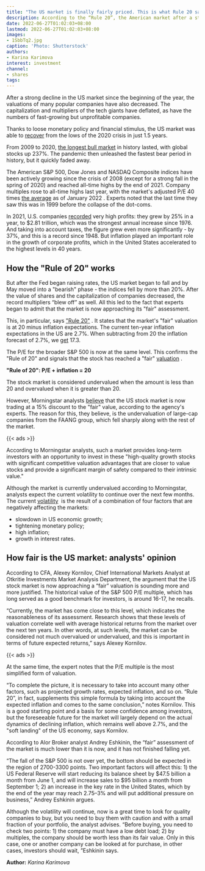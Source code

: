 ```yaml
---
title: "The US market is finally fairly priced. This is what Rule 20 says."
description: According to the “Rule 20”, the American market after a strong “overheating” finally received a fair assessment. Despite the relative balance in the market, experts believe that its decline will continue, but advise cautious buying of quality companies
date: 2022-06-27T01:02:03+08:00
lastmod: 2022-06-27T01:02:03+08:00
images:
- 1SbbTq2.jpg
caption: 'Photo: Shutterstock'
authors:
- Karina Karimova
interest: investment
channel: 
- shares
tags: 
---
```


After a strong decline in the US market since the beginning of the year, the valuations of many popular companies have also decreased. The capitalization and multipliers of the tech giants have deflated, as have the numbers of fast-growing but unprofitable companies.

Thanks to loose monetary policy and financial stimulus, the US market was able to [recover](https://quote.rbc.ru/news/article/611b5f509a794719247382eb) from the lows of the 2020 crisis in just 1.5 years.

From 2009 to 2020, [the longest bull market](https://quote.rbc.ru/news/article/60afa8502ae596303d847adf) in history lasted, with global stocks up 237%. The pandemic then unleashed the fastest bear period in history, but it quickly faded away.

The American S&P 500, Dow Jones and NASDAQ Composite indices have been actively growing since the crisis of 2008 (except for a strong fall in the spring of 2020) and reached all-time highs by the end of 2021. Company multiples rose to all-time highs last year, with the market's adjusted P/E 40 times [the average](https://finance.yahoo.com/news/stock-market-is-massively-overvalued-warns-this-strategist-184827907.html) as of January 2022 . Experts noted that the last time they saw this was in 1999 before the collapse of the dot-coms.

In 2021, U.S. companies [recorded](https://fortune.com/31.03.2022/us-companies-record-profits-2021-price-hikes-inflation/) very high profits: they grew by 25% in a year, to $2.81 trillion, which was the strongest annual increase since 1976. And taking into account taxes, the figure grew even more significantly - by 37%, and this is a record since 1948. But inflation played an important role in the growth of corporate profits, which in the United States accelerated to the highest levels in 40 years.

How the "Rule of 20" works
--------------------------

But after the Fed began raising rates, the US market began to fall and by May moved into a "bearish" phase - the indices fell by more than 20%. After the value of shares and the capitalization of companies decreased, the record multipliers “blew off” as well. All this led to the fact that experts began to admit that the market is now approaching its "fair" assessment.

This, in particular, says ["Rule 20"](https://www.familybusinessmagazine.com/stock-valuations-and-%E2%80%9Crule-20%E2%80%9D#:~:text=In%20other%20words%2C%20the%20Rule,the%20inflation%20rate%20equals%2020.&text=The%20stock%20market%20is%20deemed,the%20sum%20is%20above%2020.) . It states that the market's "fair" valuation is at 20 minus inflation expectations. The current ten-year inflation expectations in the US are 2.7%. When subtracting from 20 the inflation forecast of 2.7%, we [get](https://www.bloomberg.com/opinion/articles/2022-05-20/how-far-will-stocks-and-the-s-p-500-index-fall-in-2022) 17.3.

The P/E for the broader S&P 500 is now at the same level. This confirms the "Rule of 20" and signals that the stock has reached a "fair" [valuation](https://www.bloomberg.com/opinion/articles/2022-05-20/how-far-will-stocks-and-the-s-p-500-index-fall-in-2022) .

**"Rule of 20": P/E + inflation = 20**

The stock market is considered undervalued when the amount is less than 20 and overvalued when it is greater than 20.

However, Morningstar analysts [believe](https://www.morningstar.com/articles/1094634/the-market-is-undervalued-but-concentrated) that the US stock market is now trading at a 15% discount to the "fair" value, according to the agency's experts. The reason for this, they believe, is the undervaluation of large-cap companies from the FAANG group, which fell sharply along with the rest of the market.

{{< ads >}}

According to Morningstar analysts, such a market provides long-term investors with an opportunity to invest in these "high-quality growth stocks with significant competitive valuation advantages that are closer to value stocks and provide a significant margin of safety compared to their intrinsic value."

Although the market is currently undervalued according to Morningstar, analysts expect the current volatility to continue over the next few months. The current [volatility](https://www.morningstar.com/articles/1094634/the-market-is-undervalued-but-concentrated)  is the result of a combination of four factors that are negatively affecting the markets:

*   slowdown in US economic growth;
*   tightening monetary policy;
*   high inflation;
*   growth in interest rates.

How fair is the US market: analysts' opinion
--------------------------------------------

According to CFA, Alexey Kornilov, Chief International Markets Analyst at Otkritie Investments Market Analysis Department, the argument that the US stock market is now approaching a “fair” valuation is sounding more and more justified. The historical value of the S&P 500 P/E multiple, which has long served as a good benchmark for investors, is around 16-17, he recalls.

“Currently, the market has come close to this level, which indicates the reasonableness of its assessment. Research shows that these levels of valuation correlate well with average historical returns from the market over the next ten years. In other words, at such levels, the market can be considered not much overvalued or undervalued, and this is important in terms of future expected returns,” says Alexey Kornilov.

{{< ads >}}

At the same time, the expert notes that the P/E multiple is the most simplified form of valuation.

“To complete the picture, it is necessary to take into account many other factors, such as projected growth rates, expected inflation, and so on. “Rule 20”, in fact, supplements this simple formula by taking into account the expected inflation and comes to the same conclusion,” notes Kornilov. This is a good starting point and a basis for some confidence among investors, but the foreseeable future for the market will largely depend on the actual dynamics of declining inflation, which remains well above 2.7%, and the "soft landing" of the US economy, says Kornilov.

According to Alor Broker analyst Andrey Eshkinin, the “fair” assessment of the market is much lower than it is now, and it has not finished falling yet.

“The fall of the S&P 500 is not over yet, the bottom should be expected in the region of 2700-3300 points. Two important factors will affect this: 1) the US Federal Reserve will start reducing its balance sheet by $47.5 billion a month from June 1, and will increase sales to $95 billion a month from September 1; 2) an increase in the key rate in the United States, which by the end of the year may reach 2.75–3% and will put additional pressure on business,” Andrey Eshkinin argues.

Although the volatility will continue, now is a great time to look for quality companies to buy, but you need to buy them with caution and with a small fraction of your portfolio, the analyst advises. “Before buying, you need to check two points: 1) the company must have a low debt load; 2) by multiples, the company should be worth less than its fair value. Only in this case, one or another company can be looked at for purchase, in other cases, investors should wait, ”Eshkinin says.

**Author:** *Karina Karimova*